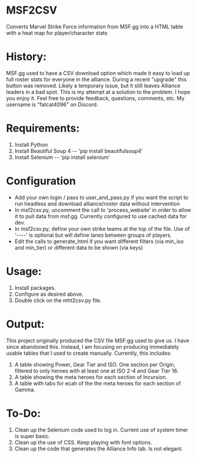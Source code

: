 # MSF2CSV
Converts Marvel Strike Force information from MSF.gg into a HTML table with a heat map for player/character stats

# History: 
MSF.gg used to have a CSV download option which made it easy to load up full roster stats for everyone in the alliance. 
During a recent "upgrade" this button was removed. Likely a temporary issue, but it still leaves Alliance leaders in a bad spot.
This is my attempt at a solution to the problem. I hope you enjoy it.
Feel free to provide feedback, questions, comments, etc. My username is "fatcat4096" on Discord. 
	
# Requirements:
1. Install Python
2. Install Beautiful Soup 4 -- 'pip install beautifulsoup4'
3. Install Selenium -- 'pip install selenium'

# Configuration
* Add your own login / pass to user_and_pass.py if you want the script to run headless and download alliance/roster data without intervention
* In msf2csv.py, uncomment the call to 'process_website' in order to allow it to pull data from msf.gg. Currently configured to use cached data for dev.
* In msf2csv.py, define your own strike teams at the top of the file. Use of '----' is optional but will define lanes between groups of players.
* Edit the calls to generate_html if you want different filters (via min_iso and min_tier) or different data to be shown (via keys)

# Usage:
1. Install packages.
2. Configure as desired above.
3. Double click on the mht2csv.py file. 

# Output:
This project originally produced the CSV file MSF.gg used to give us. I have since abandoned this. 
Instead, I am focusing on producing immediately usable tables that I used to create manually. Currently, this includes:
1. A table showing Power, Gear Tier and ISO. One section per Origin, filtered to only heroes with at least one at ISO 2-4 and Gear Tier 16.
2. A table showing  the meta heroes for each section of Incursion.
3. A table with tabs for ecah of the the meta heroes for each section of Gamma.

# To-Do:
1. Clean up the Selenium code used to log in. Current use of system timer is super basic.
2. Clean up the use of CSS. Keep playing with font options.
3. Clean up the code that generates the Alliance Info tab. Is not elegant. 


